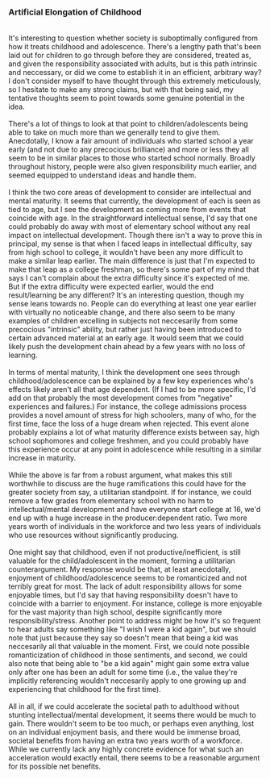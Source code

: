 
### Artificial Elongation of Childhood
<br>
It's interesting to question whether society is suboptimally configured from 
how it treats childhood and adolescence. There's a lengthy path that's been 
laid out for children to go through before they are considered, treated as, and given
the responsibility associated with adults, but is this path intrinsic and neccessary, or 
did we come to establish it in an efficient, arbitrary way?
I don't consider myself to have thought through this extremely meticulously, so I hesitate 
to make any strong claims, but with that being said, my tentative thoughts seem to point
towards some genuine potential in the idea.
<br><br>
There's a lot of things to look at that point to children/adolescents being able to 
take on much more than we generally tend to give them. Anecdotally, I know
a fair amount of individuals who started school a year early (and not due to any
precocious brilliance) and more or less they all seem to be in similar places
to those who started school normally. Broadly throughout history, people
were also given responsibility much earlier, and seemed equipped to understand 
ideas and handle them.
<br><br>
I think the two core areas of development to consider are intellectual and
mental maturity. It seems that currently, the development of each is 
seen as tied to age, but I see the development as coming more from
events that coincide with age. In the straightforward intellectual sense, I'd
say that one could probably do away with most of elementary school without any real 
impact on intellectual development. Though there isn't a way to prove this in principal, 
my sense is that when I faced leaps in intellectual difficulty, say from high school to college,
it wouldn't have been any more difficult to make a similar leap earlier. The main difference is
just that I'm expected to make that leap as a college freshman, so there's some part of 
my mind that says I can't complain about the extra difficulty since it's expected of me.
But if the extra difficulty were expected earlier, would the end result/learning be any different?
It's an interesting question, though my sense leans towards no. People can do everything
at least one year earlier with virtually no noticeable change, and there also seem to be many examples of children
excelling in subjects not neccesarily from some precocious "intrinsic" ability, but rather
just having been introduced to certain advanced material at an early age. It would seem that 
we could likely push the development chain ahead by a few years with no loss of learning.
<br><br>
In terms of mental maturity, I think the development one sees through childhood/adolescence 
can be explained by a few key experiences who's effects likely aren't all that age dependent.
(If I had to be more specific, I'd add on that probably the most development comes from 
"negative" experiences and failures.) For instance, the college admissions process provides 
a novel amount of stress for high schoolers, many of who, for the first time, face 
the loss of a huge dream when rejected. This event alone probably explains a lot of 
what maturity difference exists between say, high school sophomores and college freshmen,
and you could probably have this experience occur at any point in adolescence while
resulting in a similar increase in maturity.
<br><br>
While the above is far from a robust argument, what makes this still worthwhile to
discuss are the huge ramifications this could have for the greater society from say, 
a utilitarian standpoint. If for instance, we could remove a few grades from elementary school with 
no harm to intellectual/mental development and have everyone start college at 16, 
we'd end up with a huge increase in the producer:dependent ratio. Two more years worth 
of individuals in the workforce and two less years of individuals who use resources
without significantly producing.
<br><br>
One might say that childhood, even if not productive/inefficient, is still valuable
for the child/adolescent in the moment, forming a utilitarian counterargument. 
My response would be that, at least anecdotally, enjoyment of childhood/adolescence 
seems to be romanticized and not terribly great for most. The lack of adult responsibility
allows for some enjoyable times, but I'd say that having responsibility doesn't 
have to coincide with a barrier to enjoyment. For instance, college is more 
enjoyable for the vast majority than high school, despite significantly more responsibility/stress.
Another point to address might be how it's so frequent to hear adults say something like
"I wish I were a kid again", but we should note that just because they say so
doesn't mean that being a kid was neccesarily all that valuable in the moment. 
First, we could note possible romanticization of childhood in those sentiments, and second,
we could also note that being able to "be a kid again" might gain some extra value only after
one has been an adult for some time (i.e., the value they're implicitly referencing
wouldn't neccesarily apply to one growing up and experiencing that childhood for the first time). 
<br><br>
All in all, if we could accelerate the societal path to adulthood without stunting intellectual/mental 
development, it seems there would be much to gain. There wouldn't seem to be too much, or perhaps
even anything, lost on an individual enjoyment basis, and there would be immense broad, societal
benefits from having an extra two years worth of a workforce. While we currently lack any highly concrete
evidence for what such an acceleration would exactly entail, there seems to be a reasonable argument for 
its possible net benefits.




 

